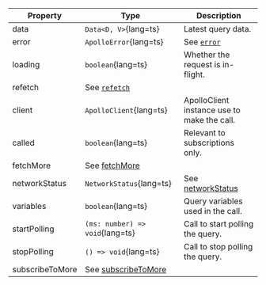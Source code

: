 | Property | Type | Description |
| -------- | ---- | ----------- |
| data | `Data<D, V>`{lang=ts} | Latest query data. |
| error | `ApolloError`{lang=ts} | See [`error`](/api/interfaces/query/#error) |
| loading | `boolean`{lang=ts} | Whether the request is in-flight. |
| refetch | See [`refetch`](/api/interfaces/query/#refetch) |
| client | `ApolloClient`{lang=ts} | ApolloClient instance use to make the call. |
| called | `boolean`{lang=ts} | Relevant to subscriptions only. |
| fetchMore | See [fetchMore](/api/interfaces/query/#fetchmore) |
| networkStatus | `NetworkStatus`{lang=ts} | See [networkStatus](/api/interfaces/query/#networkstatus) |
| variables | `boolean`{lang=ts} | Query variables used in the call. |
| startPolling | `(ms: number) => void`{lang=ts} | Call to start polling the query. |
| stopPolling | `() => void`{lang=ts} | Call to stop polling the query. |
| subscribeToMore | See [subscribeToMore](/api/interfaces/query/#subscribetomore) |

